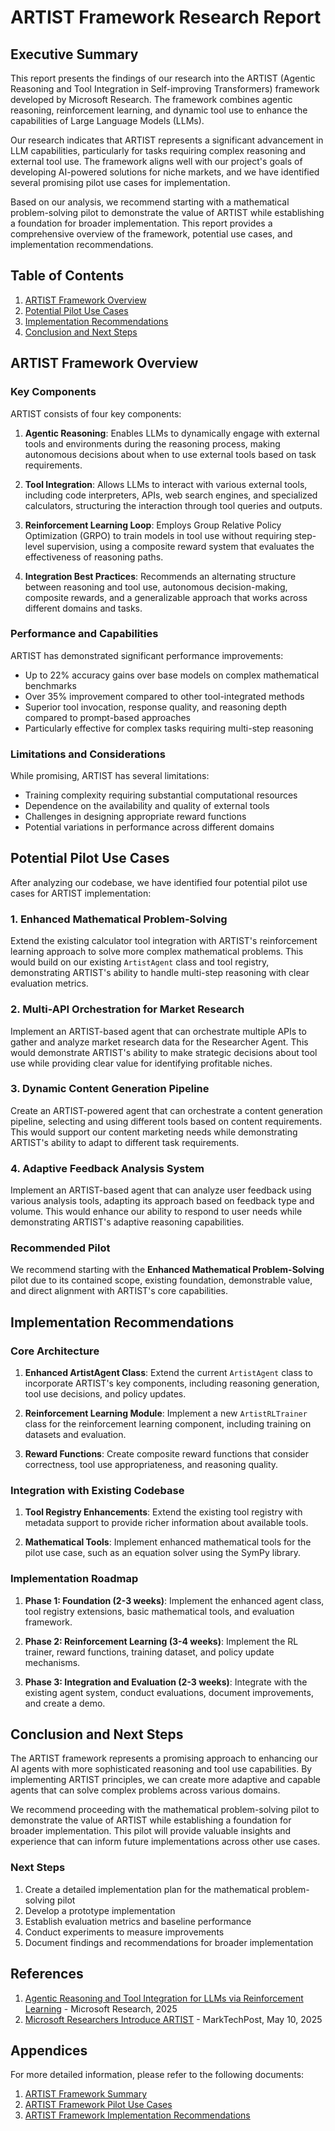 # ARTIST Framework Research Report

## Executive Summary

This report presents the findings of our research into the ARTIST (Agentic Reasoning and Tool Integration in Self-improving Transformers) framework developed by Microsoft Research. The framework combines agentic reasoning, reinforcement learning, and dynamic tool use to enhance the capabilities of Large Language Models (LLMs).

Our research indicates that ARTIST represents a significant advancement in LLM capabilities, particularly for tasks requiring complex reasoning and external tool use. The framework aligns well with our project's goals of developing AI-powered solutions for niche markets, and we have identified several promising pilot use cases for implementation.

Based on our analysis, we recommend starting with a mathematical problem-solving pilot to demonstrate the value of ARTIST while establishing a foundation for broader implementation. This report provides a comprehensive overview of the framework, potential use cases, and implementation recommendations.

## Table of Contents

1. [ARTIST Framework Overview](#artist-framework-overview)
2. [Potential Pilot Use Cases](#potential-pilot-use-cases)
3. [Implementation Recommendations](#implementation-recommendations)
4. [Conclusion and Next Steps](#conclusion-and-next-steps)

## ARTIST Framework Overview

### Key Components

ARTIST consists of four key components:

1. **Agentic Reasoning**: Enables LLMs to dynamically engage with external tools and environments during the reasoning process, making autonomous decisions about when to use external tools based on task requirements.

2. **Tool Integration**: Allows LLMs to interact with various external tools, including code interpreters, APIs, web search engines, and specialized calculators, structuring the interaction through tool queries and outputs.

3. **Reinforcement Learning Loop**: Employs Group Relative Policy Optimization (GRPO) to train models in tool use without requiring step-level supervision, using a composite reward system that evaluates the effectiveness of reasoning paths.

4. **Integration Best Practices**: Recommends an alternating structure between reasoning and tool use, autonomous decision-making, composite rewards, and a generalizable approach that works across different domains and tasks.

### Performance and Capabilities

ARTIST has demonstrated significant performance improvements:

- Up to 22% accuracy gains over base models on complex mathematical benchmarks
- Over 35% improvement compared to other tool-integrated methods
- Superior tool invocation, response quality, and reasoning depth compared to prompt-based approaches
- Particularly effective for complex tasks requiring multi-step reasoning

### Limitations and Considerations

While promising, ARTIST has several limitations:

- Training complexity requiring substantial computational resources
- Dependence on the availability and quality of external tools
- Challenges in designing appropriate reward functions
- Potential variations in performance across different domains

## Potential Pilot Use Cases

After analyzing our codebase, we have identified four potential pilot use cases for ARTIST implementation:

### 1. Enhanced Mathematical Problem-Solving

Extend the existing calculator tool integration with ARTIST's reinforcement learning approach to solve more complex mathematical problems. This would build on our existing `ArtistAgent` class and tool registry, demonstrating ARTIST's ability to handle multi-step reasoning with clear evaluation metrics.

### 2. Multi-API Orchestration for Market Research

Implement an ARTIST-based agent that can orchestrate multiple APIs to gather and analyze market research data for the Researcher Agent. This would demonstrate ARTIST's ability to make strategic decisions about tool use while providing clear value for identifying profitable niches.

### 3. Dynamic Content Generation Pipeline

Create an ARTIST-powered agent that can orchestrate a content generation pipeline, selecting and using different tools based on content requirements. This would support our content marketing needs while demonstrating ARTIST's ability to adapt to different task requirements.

### 4. Adaptive Feedback Analysis System

Implement an ARTIST-based agent that can analyze user feedback using various analysis tools, adapting its approach based on feedback type and volume. This would enhance our ability to respond to user needs while demonstrating ARTIST's adaptive reasoning capabilities.

### Recommended Pilot

We recommend starting with the **Enhanced Mathematical Problem-Solving** pilot due to its contained scope, existing foundation, demonstrable value, and direct alignment with ARTIST's core capabilities.

## Implementation Recommendations

### Core Architecture

1. **Enhanced ArtistAgent Class**: Extend the current `ArtistAgent` class to incorporate ARTIST's key components, including reasoning generation, tool use decisions, and policy updates.

2. **Reinforcement Learning Module**: Implement a new `ArtistRLTrainer` class for the reinforcement learning component, including training on datasets and evaluation.

3. **Reward Functions**: Create composite reward functions that consider correctness, tool use appropriateness, and reasoning quality.

### Integration with Existing Codebase

1. **Tool Registry Enhancements**: Extend the existing tool registry with metadata support to provide richer information about available tools.

2. **Mathematical Tools**: Implement enhanced mathematical tools for the pilot use case, such as an equation solver using the SymPy library.

### Implementation Roadmap

1. **Phase 1: Foundation (2-3 weeks)**: Implement the enhanced agent class, tool registry extensions, basic mathematical tools, and evaluation framework.

2. **Phase 2: Reinforcement Learning (3-4 weeks)**: Implement the RL trainer, reward functions, training dataset, and policy update mechanisms.

3. **Phase 3: Integration and Evaluation (2-3 weeks)**: Integrate with the existing agent system, conduct evaluations, document improvements, and create a demo.

## Conclusion and Next Steps

The ARTIST framework represents a promising approach to enhancing our AI agents with more sophisticated reasoning and tool use capabilities. By implementing ARTIST principles, we can create more adaptive and capable agents that can solve complex problems across various domains.

We recommend proceeding with the mathematical problem-solving pilot to demonstrate the value of ARTIST while establishing a foundation for broader implementation. This pilot will provide valuable insights and experience that can inform future implementations across other use cases.

### Next Steps

1. Create a detailed implementation plan for the mathematical problem-solving pilot
2. Develop a prototype implementation
3. Establish evaluation metrics and baseline performance
4. Conduct experiments to measure improvements
5. Document findings and recommendations for broader implementation

## References

1. [Agentic Reasoning and Tool Integration for LLMs via Reinforcement Learning](https://arxiv.org/abs/2505.01441) - Microsoft Research, 2025
2. [Microsoft Researchers Introduce ARTIST](https://www.marktechpost.com/2025/05/10/microsoft-researchers-introduce-artist-a-reinforcement-learning-framework-that-equips-llms-with-agentic-reasoning-and-dynamic-tool-use/) - MarkTechPost, May 10, 2025

## Appendices

For more detailed information, please refer to the following documents:

1. [ARTIST Framework Summary](artist_framework_summary.md)
2. [ARTIST Framework Pilot Use Cases](artist_framework_pilot_use_cases.md)
3. [ARTIST Framework Implementation Recommendations](artist_framework_implementation_recommendations.md)
